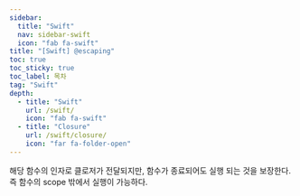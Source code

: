 ```yaml
---
sidebar:
  title: "Swift"
  nav: sidebar-swift
  icon: "fab fa-swift"
title: "[Swift] @escaping"
toc: true
toc_sticky: true
toc_label: 목차
tag: "Swift"
depth:
  - title: "Swift"
    url: /swift/
    icon: "fab fa-swift"
  - title: "Closure"
    url: /swift/closure/
    icon: "far fa-folder-open"
---
```

해당 함수의 인자로 클로저가 전달되지만, 함수가 종료되어도 실행 되는 것을 보장한다.
즉 함수의 scope 밖에서 실행이 가능하다.

